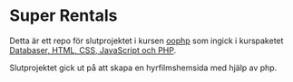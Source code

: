 # Super Rentals
Detta är ett repo för slutprojektet i kursen [oophp](http://dbwebb.se/oophp/) som ingick i kurspaketet 	[Databaser, HTML, CSS, JavaScript och PHP](http://dbwebb.se/webprog).

Slutprojektet gick ut på att skapa en hyrfilmshemsida med hjälp av php.